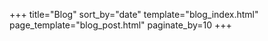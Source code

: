+++
title="Blog"
sort_by="date"
template="blog_index.html"
page_template="blog_post.html"
paginate_by=10
+++
